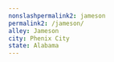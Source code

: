 ```yaml
---
﻿nonslashpermalink2: jameson
permalink2: /jameson/
alley: Jameson
city: Phenix City
state: Alabama
---
```

